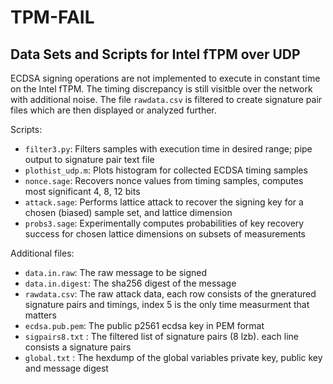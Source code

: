 # TPM-FAIL


## Data Sets and Scripts for Intel fTPM over UDP

ECDSA signing operations are not implemented to execute in constant time on the Intel fTPM. The timing discrepancy is still visitble over the network with additional noise.
The file `rawdata.csv` is filtered to create signature pair files which are then displayed or analyzed further.


Scripts:

- `filter3.py`: Filters samples with execution time in desired range; pipe output to signature pair text file
- `plothist_udp.m`: Plots histogram for collected ECDSA timing samples 
- `nonce.sage`: Recovers nonce values from timing samples, computes most significant 4, 8, 12 bits
- `attack.sage`: Performs lattice attack to recover the signing key for a chosen (biased) sample set, and lattice dimension
- `probs3.sage`: Experimentally computes probabilities of key recovery success for chosen lattice dimensions on subsets of measurements

Additional files:
- `data.in.raw`: The raw message to be signed
- `data.in.digest`: The sha256 digest of the message
- `rawdata.csv`: The raw attack data, each row consists of the gneratured signature pairs and timings, index 5 is the only time measurment that matters
- `ecdsa.pub.pem`: The public p2561 ecdsa key in PEM format
- `sigpairs8.txt` :  The filtered list of signature pairs (8 lzb). each line consists a signature pairs 
- `global.txt` : The hexdump of the global variables private key, public key and message digest
